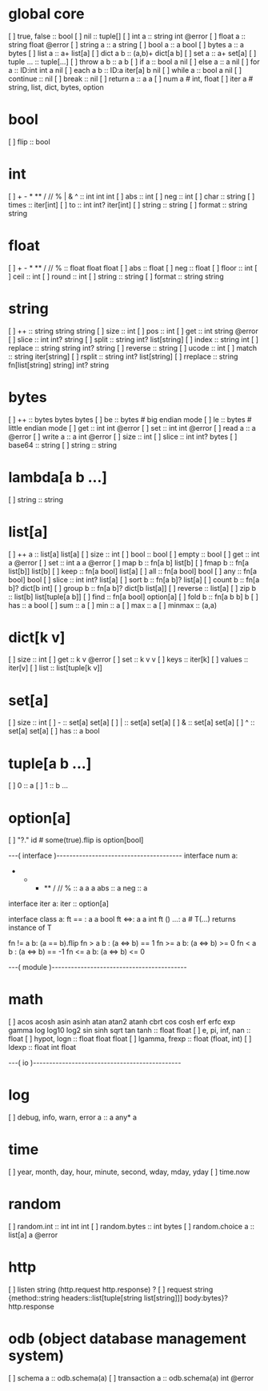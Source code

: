 # global core
[ ] true, false :: bool
[ ] nil         :: tuple[]
[ ] int a       :: string int @error
[ ] float a     :: string float @error
[ ] string a    :: a string
[ ] bool a      :: a bool
[ ] bytes a     :: a bytes
[ ] list a      :: a+ list[a]
[ ] dict a b    :: (a,b)+ dict[a b]
[ ] set a       :: a+ set[a]
[ ] tuple ...   :: tuple[...]
[ ] throw a b   :: a b
[ ] if a        :: bool a nil
[ ] else a      :: a nil
[ ] for a       :: ID:int int a nil
[ ] each a b    :: ID:a iter[a] b nil
[ ] while a     :: bool a nil
[ ] continue    :: nil
[ ] break       :: nil
[ ] return a    :: a a
[ ] num a       # int, float
[ ] iter a      # string, list, dict, bytes, option

# bool
[ ] flip :: bool

# int
[ ] + - * ** / // % | & ^ :: int int int
[ ] abs    :: int
[ ] neg    :: int
[ ] char   :: string
[ ] times  :: iter[int]
[ ] to     :: int int? iter[int]
[ ] string :: string
[ ] format :: string string

# float
[ ] + - * ** / // % :: float float float
[ ] abs    :: float
[ ] neg    :: float
[ ] floor  :: int
[ ] ceil   :: int
[ ] round  :: int
[ ] string :: string
[ ] format :: string string

# string
[ ] ++       :: string string string
[ ] size     :: int
[ ] pos      :: int
[ ] get      :: int string @error
[ ] slice    :: int int? string
[ ] split    :: string int? list[string]
[ ] index    :: string int
[ ] replace  :: string string int? string
[ ] reverse  :: string
[ ] ucode    :: int
[ ] match    :: string iter[string]
[ ] rsplit   :: string int? list[string]
[ ] rreplace :: string fn[list[string] string] int? string

# bytes
[ ] ++ :: bytes bytes bytes
[ ] be :: bytes # big endian mode
[ ] le :: bytes # little endian mode
[ ] get :: int int @error
[ ] set :: int int @error
[ ] read a :: a @error
[ ] write a :: a int @error
[ ] size :: int
[ ] slice :: int int? bytes
[ ] base64 :: string
[ ] string :: string

# lambda[a b ...]
[ ] string :: string

# list[a]
[ ] ++ a :: list[a] list[a]
[ ] size :: int
[ ] bool :: bool
[ ] empty :: bool
[ ] get :: int a @error
[ ] set :: int a a @error
[ ] map b :: fn[a b] list[b]
[ ] fmap b :: fn[a list[b]] list[b]
[ ] keep :: fn[a bool] list[a]
[ ] all  :: fn[a bool] bool
[ ] any  :: fn[a bool] bool
[ ] slice :: int int? list[a]
[ ] sort b :: fn[a b]? list[a]
[ ] count b :: fn[a b]? dict[b int]
[ ] group b :: fn[a b]? dict[b list[a]]
[ ] reverse :: list[a]
[ ] zip b :: list[b] list[tuple[a b]]
[ ] find :: fn[a bool] option[a]
[ ] fold b :: fn[a b b] b
[ ] has :: a bool
[ ] sum :: a
[ ] min :: a
[ ] max :: a
[ ] minmax :: (a,a)

# dict[k v]
[ ] size :: int
[ ] get :: k v @error
[ ] set :: k v v
[ ] keys :: iter[k]
[ ] values :: iter[v]
[ ] list :: list[tuple[k v]]

# set[a]
[ ] size :: int
[ ] - :: set[a] set[a]
[ ] | :: set[a] set[a]
[ ] & :: set[a] set[a]
[ ] ^ :: set[a] set[a]
[ ] has :: a bool

# tuple[a b ...]
[ ] 0 :: a
[ ] 1 :: b
...

# option[a]
[ ] "?." id # some(true).flip is option[bool]

---( interface )---------------------------------------
interface num a:
  + - * ** / // % :: a a a
  abs :: a
  neg :: a

interface iter a:
  iter :: option[a]

interface class a:
 ft == : a a bool
 ft <=>: a a int
 ft () ...: a # T(...) returns instance of T

 fn != a b: (a == b).flip
 fn > a b : (a <=> b) == 1
 fn >= a b: (a <=> b) >= 0
 fn < a b : (a <=> b) == -1
 fn <= a b: (a <=> b) <= 0

---( module )------------------------------------------
# math
[ ] acos acosh asin asinh atan atan2 atanh cbrt cos cosh erf erfc exp gamma log log10 log2 sin sinh sqrt tan tanh :: float float
[ ] e, pi, inf, nan :: float
[ ] hypot, logn :: float float float
[ ] lgamma, frexp :: float (float, int)
[ ] ldexp :: float int float



---( io )----------------------------------------------
# log
[ ] debug, info, warn, error a :: a any* a

# time
[ ] year, month, day, hour, minute, second, wday, mday, yday
[ ] time.now

# random
[ ] random.int :: int int int
[ ] random.bytes :: int bytes
[ ] random.choice a :: list[a] a @error

# http
[ ] listen string (http.request http.response) ?
[ ] request string {method::string headers::list[tuple[string list[string]]] body:bytes}? http.response

# odb (object database management system)
[ ] schema a :: odb.schema(a)
[ ] transaction a :: odb.schema(a) int @error
